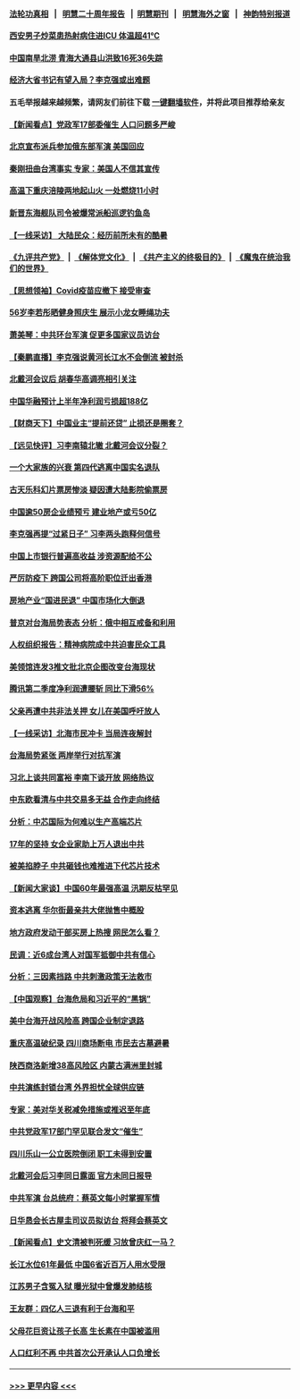 #### [法轮功真相](https://github.com/gfw-breaker/truth/blob/master/README.md?t=0) &nbsp;&nbsp;|&nbsp;&nbsp; [明慧二十周年报告](https://github.com/gfw-breaker/mh-reports/blob/master/README.md?t=0) &nbsp;&nbsp;|&nbsp;&nbsp;[明慧期刊](https://github.com/gfw-breaker/mh-qikan) &nbsp;&nbsp;|&nbsp;&nbsp; [明慧海外之窗](https://github.com/gfw-breaker/mh-news/blob/master/README.md?t=0) &nbsp;&nbsp;|&nbsp;&nbsp; [神韵特别报道](https://github.com/gfw-breaker/mh-news/blob/master/shenyun.md?t=0)
#### [西安男子炒菜患热射病住进ICU 体温超41℃](../pages/nsc413/n13805038.md?t=08181601) 
#### [中国南旱北涝 青海大通县山洪致16死36失踪](../pages/nsc413/n13804928.md?t=08181601) 
#### [经济大省书记有望入局？李克强或出难题](../pages/nsc413/n13804949.md?t=08181601) 
#### 五毛举报越来越频繁，请网友们前往下载 [一键翻墙软件](https://github.com/gfw-breaker/ssr-accounts)，并将此项目推荐给亲友
#### [【新闻看点】党政军17部委催生 人口问题多严峻](../pages/nsc413/n13804712.md?t=08181601) 
#### [北京宣布派兵参加俄东部军演 美国回应](../pages/nsc413/n13804899.md?t=08181601) 
#### [秦刚扭曲台湾事实 专家：美国人不信其宣传](../pages/nsc413/n13804889.md?t=08181601) 
#### [高温下重庆涪陵两地起山火 一处燃烧11小时](../pages/nsc413/n13804885.md?t=08181601) 
#### [新晋东海舰队司令被爆常派船巡逻钓鱼岛](../pages/nsc413/n13804758.md?t=08181601) 
#### [【一线采访】 大陆民众：经历前所未有的酷暑](../pages/nsc413/n13804823.md?t=08181601) 
#### [《九评共产党》](https://github.com/begood0513/9ping.md/blob/master/README.md) &nbsp;|&nbsp; [《解体党文化》](../../../../jtdwh.md/blob/master/README.md)  &nbsp;|&nbsp; [《共产主义的终极目的》](../../../../gczydzjmd.md/blob/master/README.md) &nbsp;|&nbsp; [《魔鬼在统治我们的世界》](../../../../mgztzwmdsj.md/blob/master/README.md) 
#### [【思想领袖】Covid疫苗应撤下 接受审查](../pages/nsc413/n13793376.md?t=08181601) 
#### [56岁李若彤晒健身照庆生 展示小龙女睡绳功夫](../pages/nsc413/n13804819.md?t=08181601) 
#### [萧美琴：中共环台军演 促更多国家议员访台](../pages/nsc413/n13804789.md?t=08181601) 
#### [【秦鹏直播】李克强说黄河长江水不会倒流 被封杀](../pages/nsc413/n13804811.md?t=08181601) 
#### [北戴河会议后 胡春华高调亮相引关注](../pages/nsc413/n13804807.md?t=08181601) 
#### [中国华融预计上半年净利润亏损超188亿](../pages/nsc413/n13804756.md?t=08181601) 
#### [【财商天下】中国业主“提前还贷” 止损还是圈套？](../pages/nsc413/n13804614.md?t=08181601) 
#### [【远见快评】习李南辕北辙 北戴河会议分裂？](../pages/nsc413/n13804804.md?t=08181601) 
#### [一个大家族的兴衰 第四代逃离中国实名退队](../pages/nsc413/n13804661.md?t=08181601) 
#### [古天乐科幻片票房惨淡 疑因遭大陆影院偷票房](../pages/nsc413/n13804745.md?t=08181601) 
#### [中国逾50房企业绩预亏 建业地产或亏50亿](../pages/nsc413/n13804771.md?t=08181601) 
#### [李克强再提“过紧日子” 习李两头跑释何信号](../pages/nsc413/n13804616.md?t=08181601) 
#### [中国上市银行普遍高收益 涉资源配给不公](../pages/nsc413/n13804794.md?t=08181601) 
#### [严厉防疫下 跨国公司将高阶职位迁出香港](../pages/nsc413/n13804761.md?t=08181601) 
#### [房地产业“国进民退” 中国市场化大倒退](../pages/nsc413/n13804783.md?t=08181601) 
#### [普京对台海局势表态 分析：俄中相互戒备和利用](../pages/nsc413/n13804733.md?t=08181601) 
#### [人权组织报告：精神病院成中共迫害民众工具](../pages/nsc413/n13804311.md?t=08181601) 
#### [美领馆连发3推文批北京企图改变台海现状](../pages/nsc413/n13804730.md?t=08181601) 
#### [腾讯第二季度净利润遭腰斩 同比下滑56%](../pages/nsc413/n13804704.md?t=08181601) 
#### [父亲再遭中共非法关押 女儿在美国呼吁放人](../pages/nsc413/n13804643.md?t=08181601) 
#### [【一线采访】北海市民冲卡 当局连夜解封](../pages/nsc413/n13804394.md?t=08181601) 
#### [台海局势紧张 两岸举行对抗军演](../pages/nsc413/n13804662.md?t=08181601) 
#### [习北上谈共同富裕 李南下谈开放 网络热议](../pages/nsc413/n13804645.md?t=08181601) 
#### [中东欧看清与中共交易多无益 合作走向终结](../pages/nsc413/n13804541.md?t=08181601) 
#### [分析：中芯国际为何难以生产高端芯片](../pages/nsc413/n13803923.md?t=08181601) 
#### [17年的坚持 女企业家助上万人退出中共](../pages/nsc413/n13803984.md?t=08181601) 
#### [被美掐脖子 中共砸钱也难推进下代芯片技术](../pages/nsc413/n13804047.md?t=08181601) 
#### [【新闻大家谈】中国60年最强高温 汛期反枯罕见](../pages/nsc413/n13804532.md?t=08181601) 
#### [资本逃离 华尔街最亲共大佬抛售中概股](../pages/nsc413/n13804155.md?t=08181601) 
#### [地方政府发动干部买房上热搜 网民怎么看？](../pages/nsc413/n13804322.md?t=08181601) 
#### [民调：近6成台湾人对国军抵御中共有信心](../pages/nsc413/n13804382.md?t=08181601) 
#### [分析：三因素挡路 中共刺激政策无法救市](../pages/nsc413/n13804430.md?t=08181601) 
#### [【中国观察】台海危局和习近平的“黑锅”](../pages/nsc413/n13804434.md?t=08181601) 
#### [美中台海开战风险高 跨国企业制定退路](../pages/nsc413/n13804488.md?t=08181601) 
#### [重庆高温破纪录 四川商场断电 市民去古墓避暑](../pages/nsc413/n13804468.md?t=08181601) 
#### [陕西商洛新增38高风险区 内蒙古满洲里封城](../pages/nsc413/n13804403.md?t=08181601) 
#### [中共演练封锁台湾 外界担忧全球供应链](../pages/nsc413/n13804395.md?t=08181601) 
#### [专家：美对华关税减免措施或推迟至年底](../pages/nsc413/n13804428.md?t=08181601) 
#### [中共党政军17部门罕见联合发文“催生”](../pages/nsc413/n13804238.md?t=08181601) 
#### [四川乐山一公立医院倒闭 职工未得到安置](../pages/nsc413/n13804234.md?t=08181601) 
#### [北戴河会后习李同日露面 官方未同日报导](../pages/nsc413/n13804357.md?t=08181601) 
#### [中共军演 台总统府：蔡英文每小时掌握军情](../pages/nsc413/n13804344.md?t=08181601) 
#### [日华恳会长古屋圭司议员拟访台 将拜会蔡英文](../pages/nsc413/n13804115.md?t=08181601) 
#### [【新闻看点】史文清被判死缓 习放曾庆红一马？](../pages/nsc413/n13803995.md?t=08181601) 
#### [长江水位61年最低 中国6省近百万人用水受限](../pages/nsc413/n13804116.md?t=08181601) 
#### [江苏男子含冤入狱 曝光狱中曾爆发肺结核](../pages/nsc413/n13803686.md?t=08181601) 
#### [王友群：四亿人三退有利于台海和平](../pages/nsc413/n13803979.md?t=08181601) 
#### [父母花巨资让孩子长高 生长素在中国被滥用](../pages/nsc413/n13804209.md?t=08181601) 
#### [人口红利不再 中共首次公开承认人口负增长](../pages/nsc413/n13804153.md?t=08181601) 

----
#### [ >>> 更早内容 <<< ](../indexes/nsc413-earlier.md)
